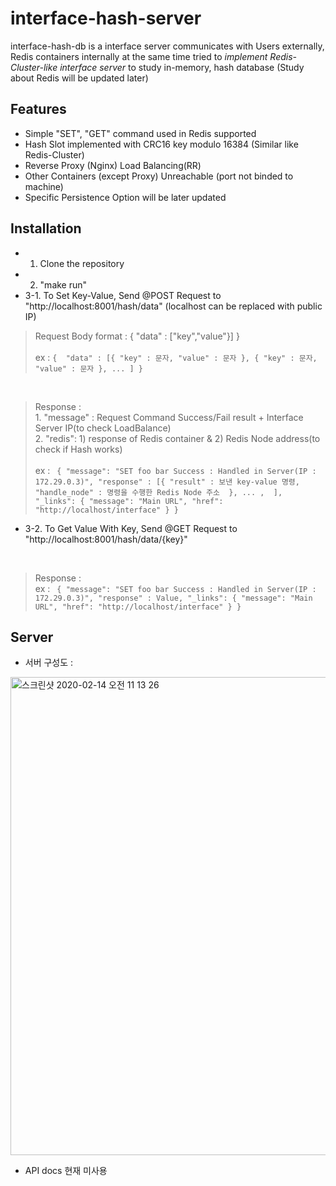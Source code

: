 # interface-hash-server
interface-hash-db is a interface server communicates with Users externally, Redis containers internally at the same time
tried to *implement Redis-Cluster-like interface server* to study in-memory, hash database
(Study about Redis will be updated later)

## Features

- Simple "SET", "GET" command used in Redis supported
- Hash Slot implemented with CRC16 key modulo 16384 (Similar like Redis-Cluster) 
- Reverse Proxy (Nginx) Load Balancing(RR)
- Other Containers (except Proxy) Unreachable (port not binded to machine)
- Specific Persistence Option will be later updated

## Installation

- 1. Clone the repository
- 2. "make run"
- 3-1. To Set Key-Value, Send @POST Request to "http://localhost:8001/hash/data" (localhost can be replaced with public IP)
> Request Body format : { "data" : ["key","value"}] } <br><br>
ex : ``` { 
  "data" : [{
  	"key" : 문자,
	"value" : 문자
	},
	{
  	"key" : 문자,
	"value" : 문자
	}, ...
]
 } ```

<br>

> Response : <br> 1. "message" : Request Command Success/Fail result + Interface Server IP(to check LoadBalance) <br> 2. "redis": 1) response of Redis container & 2) Redis Node address(to check if Hash works) <br><br> ex : ``` {
    "message": "SET foo bar Success : Handled in Server(IP : 172.29.0.3)",
    "response" : [{
    	"result" : 보낸 key-value 명령,
	"handle_node" : 명령을 수행한 Redis Node 주소 
    }, ... , 
    ],
    "_links": {
        "message": "Main URL",
		"href": "http://localhost/interface"
	}
}```

- 3-2. To Get Value With Key, Send @GET Request to "http://localhost:8001/hash/data/{key}" 

<br>

> Response :
<br> ex : ``` {
    "message": "SET foo bar Success : Handled in Server(IP : 172.29.0.3)",
    "response" : Value,
    "_links": {
        "message": "Main URL",
		"href": "http://localhost/interface"
	}
}```

## Server 
  
- 서버 구성도 :
 <img width="765" alt="스크린샷 2020-02-14 오전 11 13 26" src="https://user-images.githubusercontent.com/48001093/74495405-2d3e7280-4f1b-11ea-9e4d-783e88ca2011.png">

- API docs 현재 미사용

